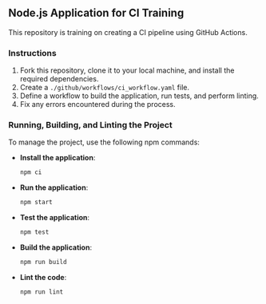 ## Node.js Application for CI Training

This repository is training on creating a CI pipeline using GitHub Actions.

### Instructions
1. Fork this repository, clone it to your local machine, and install the required dependencies.
2. Create a `./github/workflows/ci_workflow.yaml` file.
3. Define a workflow to build the application, run tests, and perform linting.
4. Fix any errors encountered during the process.

### Running, Building, and Linting the Project

To manage the project, use the following npm commands:

- **Install the application**:
  ```bash
  npm ci
  ```

- **Run the application**:
  ```bash
  npm start
  ```

- **Test the application**:
  ```bash
  npm test
  ```

- **Build the application**:
  ```bash
  npm run build
  ```

- **Lint the code**:
  ```bash
  npm run lint
  ```